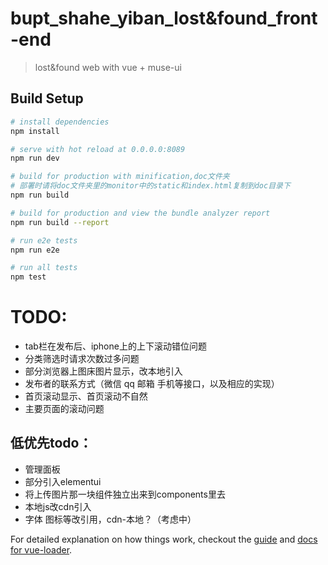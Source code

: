 # bupt_shahe_yiban_lost&found_front-end

> lost&found web with vue + muse-ui

## Build Setup

``` bash
# install dependencies
npm install

# serve with hot reload at 0.0.0.0:8089
npm run dev

# build for production with minification,doc文件夹
# 部署时请将doc文件夹里的monitor中的static和index.html复制到doc目录下
npm run build

# build for production and view the bundle analyzer report
npm run build --report

# run e2e tests
npm run e2e

# run all tests
npm test
```


# TODO:
* tab栏在发布后、iphone上的上下滚动错位问题
* 分类筛选时请求次数过多问题
* 部分浏览器上图床图片显示，改本地引入
* 发布者的联系方式（微信 qq 邮箱 手机等接口，以及相应的实现）
* 首页滚动显示、首页滚动不自然
* 主要页面的滚动问题
## 低优先todo：
*  管理面板
*  部分引入elementui
*  将上传图片那一块组件独立出来到components里去
*  本地js改cdn引入
*  字体 图标等改引用，cdn-本地？（考虑中）


For detailed explanation on how things work, checkout the [guide](http://vuejs-templates.github.io/webpack/) and [docs for vue-loader](http://vuejs.github.io/vue-loader).
